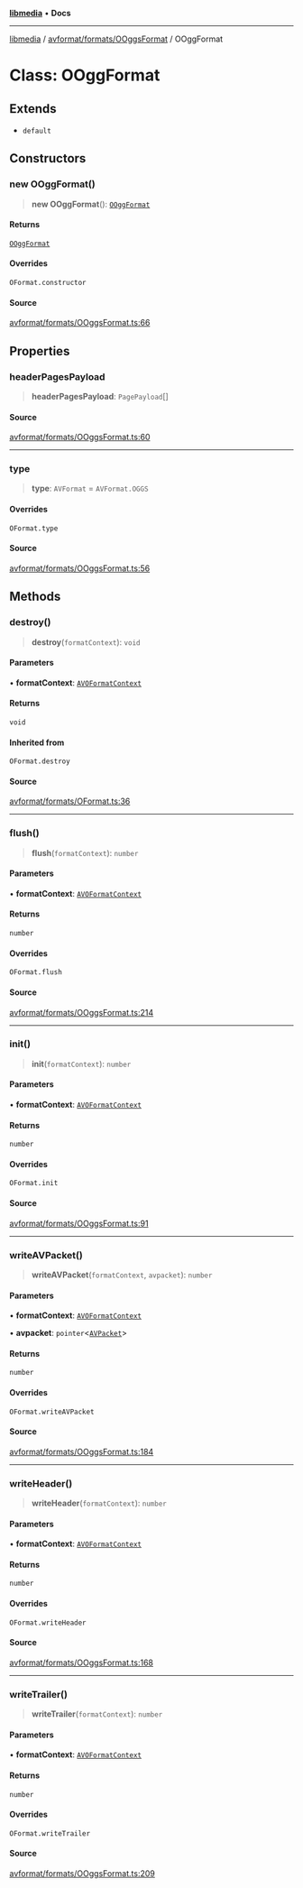 [**libmedia**](../../../../README.md) • **Docs**

***

[libmedia](../../../../README.md) / [avformat/formats/OOggsFormat](../README.md) / OOggFormat

# Class: OOggFormat

## Extends

- `default`

## Constructors

### new OOggFormat()

> **new OOggFormat**(): [`OOggFormat`](OOggFormat.md)

#### Returns

[`OOggFormat`](OOggFormat.md)

#### Overrides

`OFormat.constructor`

#### Source

[avformat/formats/OOggsFormat.ts:66](https://github.com/zhaohappy/libmedia/blob/acbbf6bd75e6ee4c968b9f441fe28c40f42f350d/src/avformat/formats/OOggsFormat.ts#L66)

## Properties

### headerPagesPayload

> **headerPagesPayload**: `PagePayload`[]

#### Source

[avformat/formats/OOggsFormat.ts:60](https://github.com/zhaohappy/libmedia/blob/acbbf6bd75e6ee4c968b9f441fe28c40f42f350d/src/avformat/formats/OOggsFormat.ts#L60)

***

### type

> **type**: `AVFormat` = `AVFormat.OGGS`

#### Overrides

`OFormat.type`

#### Source

[avformat/formats/OOggsFormat.ts:56](https://github.com/zhaohappy/libmedia/blob/acbbf6bd75e6ee4c968b9f441fe28c40f42f350d/src/avformat/formats/OOggsFormat.ts#L56)

## Methods

### destroy()

> **destroy**(`formatContext`): `void`

#### Parameters

• **formatContext**: [`AVOFormatContext`](../../../AVFormatContext/interfaces/AVOFormatContext.md)

#### Returns

`void`

#### Inherited from

`OFormat.destroy`

#### Source

[avformat/formats/OFormat.ts:36](https://github.com/zhaohappy/libmedia/blob/acbbf6bd75e6ee4c968b9f441fe28c40f42f350d/src/avformat/formats/OFormat.ts#L36)

***

### flush()

> **flush**(`formatContext`): `number`

#### Parameters

• **formatContext**: [`AVOFormatContext`](../../../AVFormatContext/interfaces/AVOFormatContext.md)

#### Returns

`number`

#### Overrides

`OFormat.flush`

#### Source

[avformat/formats/OOggsFormat.ts:214](https://github.com/zhaohappy/libmedia/blob/acbbf6bd75e6ee4c968b9f441fe28c40f42f350d/src/avformat/formats/OOggsFormat.ts#L214)

***

### init()

> **init**(`formatContext`): `number`

#### Parameters

• **formatContext**: [`AVOFormatContext`](../../../AVFormatContext/interfaces/AVOFormatContext.md)

#### Returns

`number`

#### Overrides

`OFormat.init`

#### Source

[avformat/formats/OOggsFormat.ts:91](https://github.com/zhaohappy/libmedia/blob/acbbf6bd75e6ee4c968b9f441fe28c40f42f350d/src/avformat/formats/OOggsFormat.ts#L91)

***

### writeAVPacket()

> **writeAVPacket**(`formatContext`, `avpacket`): `number`

#### Parameters

• **formatContext**: [`AVOFormatContext`](../../../AVFormatContext/interfaces/AVOFormatContext.md)

• **avpacket**: `pointer`\<[`AVPacket`](../../../../avutil/struct/avpacket/classes/AVPacket.md)\>

#### Returns

`number`

#### Overrides

`OFormat.writeAVPacket`

#### Source

[avformat/formats/OOggsFormat.ts:184](https://github.com/zhaohappy/libmedia/blob/acbbf6bd75e6ee4c968b9f441fe28c40f42f350d/src/avformat/formats/OOggsFormat.ts#L184)

***

### writeHeader()

> **writeHeader**(`formatContext`): `number`

#### Parameters

• **formatContext**: [`AVOFormatContext`](../../../AVFormatContext/interfaces/AVOFormatContext.md)

#### Returns

`number`

#### Overrides

`OFormat.writeHeader`

#### Source

[avformat/formats/OOggsFormat.ts:168](https://github.com/zhaohappy/libmedia/blob/acbbf6bd75e6ee4c968b9f441fe28c40f42f350d/src/avformat/formats/OOggsFormat.ts#L168)

***

### writeTrailer()

> **writeTrailer**(`formatContext`): `number`

#### Parameters

• **formatContext**: [`AVOFormatContext`](../../../AVFormatContext/interfaces/AVOFormatContext.md)

#### Returns

`number`

#### Overrides

`OFormat.writeTrailer`

#### Source

[avformat/formats/OOggsFormat.ts:209](https://github.com/zhaohappy/libmedia/blob/acbbf6bd75e6ee4c968b9f441fe28c40f42f350d/src/avformat/formats/OOggsFormat.ts#L209)
